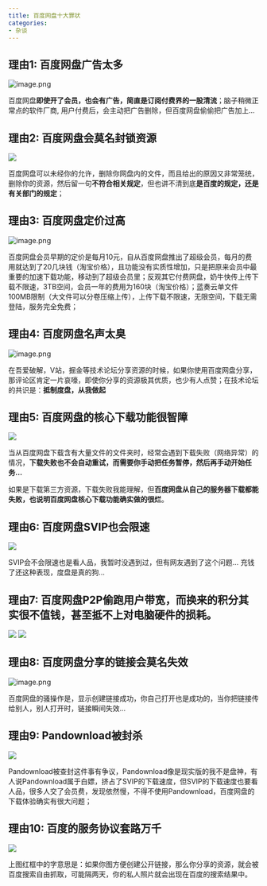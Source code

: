 ```yaml
---
title: 百度网盘十大罪状
categories:
- 杂谈
---
```




## 理由1: 百度网盘广告太多

![image.png](https://v2fy.com/asset/0i/jikemiji/jikemiji-md/kr-000095.assets/1240-20200812193708688.png)


百度网盘**即使开了会员，也会有广告，简直是订阅付费界的一股清流**；脑子稍微正常点的软件厂商, 用户付费后，会主动把广告删除，但百度网盘偷偷把广告加上...


## 理由2: 百度网盘会莫名封锁资源

![](https://v2fy.com/asset/0i/jikemiji/jikemiji-md/kr-000095.assets/1240-20200812193709172.png)


百度网盘可以未经你的允许，删除你网盘内的文件，而且给出的原因又非常笼统，删除你的资源，然后留一句**不符合相关规定**，但也讲不清到底**是百度的规定，还是有关部门的规定**；


## 理由3: 百度网盘定价过高

![image.png](https://v2fy.com/asset/0i/jikemiji/jikemiji-md/kr-000095.assets/1240-20200812193708837.png)


百度网盘会员早期的定价是每月10元，自从百度网盘推出了超级会员，每月的费用就达到了20几块钱（淘宝价格），且功能没有实质性增加，只是把原来会员中最重要的加速下载功能，移动到了超级会员里；反观其它付费网盘，奶牛快传上传下载不限速，3TB空间，会员一年的费用为160块（淘宝价格）；蓝奏云单文件100MB限制（大文件可以分卷压缩上传），上传下载不限速，无限空间，下载无需登陆，服务完全免费；


## 理由4: 百度网盘名声太臭

![image.png](https://v2fy.com/asset/0i/jikemiji/jikemiji-md/kr-000095.assets/1240-20200812193708826.png)


在吾爱破解，V站，掘金等技术论坛分享资源的时候，如果你使用百度网盘分享，那评论区肯定一片哀嚎，即使你分享的资源极其优质，也少有人点赞；在技术论坛的共识是：**抵制度盘，从我做起**



## 理由5: 百度网盘的核心下载功能很智障

![](https://v2fy.com/asset/0i/jikemiji/jikemiji-md/kr-000095.assets/1240-20200812193708831.png)



当从百度网盘下载含有大量文件的文件夹时，经常会遇到下载失败（网络异常）的情况，**下载失败也不会自动重试，而需要你手动把任务暂停，然后再手动开始任务...**

如果是下载第三方资源，下载失败我能理解，但**百度网盘从自己的服务器下载都能失败，也说明百度网盘核心下载功能确实做的很烂**。


## 理由6: 百度网盘SVIP也会限速



![](https://v2fy.com/asset/0i/jikemiji/jikemiji-md/kr-000095.assets/1240-20200812193708859.png)

SVIP会不会限速也是看人品，我暂时没遇到过，但有网友遇到了这个问题... 充钱了还这种表现，度盘是真的狗...

## 理由7: 百度网盘P2P偷跑用户带宽，而换来的积分其实很不值钱，甚至抵不上对电脑硬件的损耗。

![](https://v2fy.com/asset/0i/jikemiji/jikemiji-md/kr-000095.assets/1240-20200812193708702.png)
![](https://v2fy.com/asset/0i/jikemiji/jikemiji-md/kr-000095.assets/1240-20200812193708759.png)



## 理由8: 百度网盘分享的链接会莫名失效

![image.png](https://v2fy.com/asset/0i/jikemiji/jikemiji-md/kr-000095.assets/1240-20200812193708863.png)

百度网盘的骚操作是，显示创建链接成功，你自己打开也是成功的，当你把链接传给别人，别人打开时，链接瞬间失效...


## 理由9: Pandownload被封杀

![](https://v2fy.com/asset/0i/jikemiji/jikemiji-md/kr-000095.assets/1240-20200812193708849.png)



Pandownload被查封这件事有争议，Pandownload像是现实版的我不是盘神，有人说Pandownload属于白嫖，挤占了SVIP的下载速度，但SVIP的下载速度也要看人品，很多人交了会员费，发现依然慢，不得不使用Pandownload，百度网盘的下载体验确实有很大问题；



## 理由10:  百度的服务协议套路万千

![](https://v2fy.com/asset/0i/jikemiji/jikemiji-md/kr-000095.assets/1240-20200812193708810.png)

上图红框中的字意思是：如果你图方便创建公开链接，那么你分享的资源，就会被百度搜索自由抓取，可能隔两天，你的私人照片就会出现在百度的搜索结果中。


